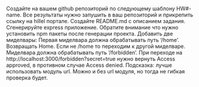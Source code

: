 Создайте на вашем github репозиторий по следующему шаблону HW#-name. Все результаты нужно запушить в ваш репозиторий и прикрепить ссылку на hillel портале.
Создайте README.md с описанием задания.
Сгенерируйте express приложение. Обратите внимание что нужно установить npm пакеты после генерации проекта.
Добавить две миделвары:
Первая миделвара должна обрабатывать путь ‘/home’. Возвращать Home. Если не /home то переходим к другой миделваре.
Миделвара должна обрабатывать путь ‘/forbidden’. При переходе на http://localhost:3000/forbidden?secret=true нужно вернуть Access approved, в противном случае Access denied. 
Подсказка: лучше использовать модуль url. Можно и без url модуля, но тогда не гибкая проверка будет.